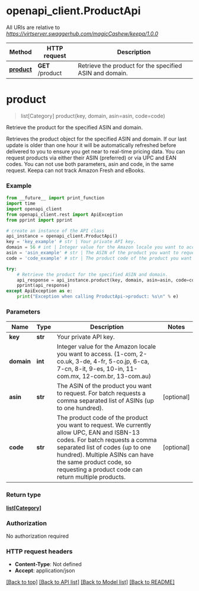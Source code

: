 # openapi_client.ProductApi

All URIs are relative to *https://virtserver.swaggerhub.com/magicCashew/keepa/1.0.0*

Method | HTTP request | Description
------------- | ------------- | -------------
[**product**](ProductApi.md#product) | **GET** /product | Retrieve the product for the specified ASIN and domain.


# **product**
> list[Category] product(key, domain, asin=asin, code=code)

Retrieve the product for the specified ASIN and domain.

Retrieves the product object for the specified ASIN and domain. If our last update is older than one hour it will be automatically refreshed before delivered to you to ensure you get near to real-time pricing data.  You can request products via either their ASIN (preferred) or via UPC and EAN codes. You can not use both parameters, asin and code, in the same request. Keepa can not track Amazon Fresh and eBooks.

### Example

```python
from __future__ import print_function
import time
import openapi_client
from openapi_client.rest import ApiException
from pprint import pprint

# create an instance of the API class
api_instance = openapi_client.ProductApi()
key = 'key_example' # str | Your private API key.
domain = 56 # int | Integer value for the Amazon locale you want to access. (1-com, 2-co.uk, 3-de, 4-fr, 5-co.jp, 6-ca, 7-cn, 8-it, 9-es, 10-in, 11-com.mx, 12-com.br, 13-com.au)
asin = 'asin_example' # str | The ASIN of the product you want to request. For batch requests a comma separated list of ASINs (up to one hundred). (optional)
code = 'code_example' # str | The product code of the product you want to request. We currently allow UPC, EAN and ISBN-13 codes. For batch requests a comma separated list of codes (up to one hundred). Multiple ASINs can have the same product code, so requesting a product code can return multiple products. (optional)

try:
    # Retrieve the product for the specified ASIN and domain.
    api_response = api_instance.product(key, domain, asin=asin, code=code)
    pprint(api_response)
except ApiException as e:
    print("Exception when calling ProductApi->product: %s\n" % e)
```

### Parameters

Name | Type | Description  | Notes
------------- | ------------- | ------------- | -------------
 **key** | **str**| Your private API key. | 
 **domain** | **int**| Integer value for the Amazon locale you want to access. (1-com, 2-co.uk, 3-de, 4-fr, 5-co.jp, 6-ca, 7-cn, 8-it, 9-es, 10-in, 11-com.mx, 12-com.br, 13-com.au) | 
 **asin** | **str**| The ASIN of the product you want to request. For batch requests a comma separated list of ASINs (up to one hundred). | [optional] 
 **code** | **str**| The product code of the product you want to request. We currently allow UPC, EAN and ISBN-13 codes. For batch requests a comma separated list of codes (up to one hundred). Multiple ASINs can have the same product code, so requesting a product code can return multiple products. | [optional] 

### Return type

[**list[Category]**](Category.md)

### Authorization

No authorization required

### HTTP request headers

 - **Content-Type**: Not defined
 - **Accept**: application/json

[[Back to top]](#) [[Back to API list]](../README.md#documentation-for-api-endpoints) [[Back to Model list]](../README.md#documentation-for-models) [[Back to README]](../README.md)

